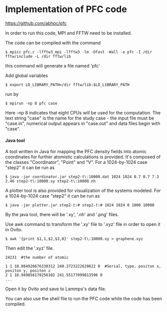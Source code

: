 # Implementation of PFC code 

https://github.com/abhpc/pfc

In order to run this code, MPI and FFTW need to be installed.

The code can be compiled with the command
```
$ mpicc pfc.c -lfftw3_mpi -lfftw3 -lm -Ofast -Wall -o pfc -I /dir fftw/include -L /dir fftw/lib
```
this command will generate a file named 'pfc'

Add global variables
```
$ export LD_LIBRARY_PATH=/dir fftw/lib:$LD_LIBRARY_PATH    
```
run by
```
$ mpirun -np 8 pfc case
```
Here -np 8 indicates that eight CPUs will be used for the computation. The text string "case" is the name for the study case - the input file must be "case.in", numerical output appears in "case.out" and data files begin with "case".

#### Java tool

A tool written in Java for mapping the PFC density fields into atomic coordinates for further atomistic calculations is provided. It's composed of the classes "Coordinator", "Point" and "V". For a 1024-by-1024 case "step2" it can be run as
```
$ java -jar coordinator.jar step2-t\:10000.dat 1024 1024 0.7 0.7 7.3 2.46 step2-t\:10000.xy step2-t\:10000.nh
```
A plotter tool is also provided for visualization of the systems modeled. For a 1024-by-1024 case "step2" it can be run as
```
$ java -jar plotter.jar step2-t:# step2-t:# 1024 1024 0 1000 10000
```
By the java tool, there will be '.xy', '.nh' and '.png' files.

Use awk command to transform the '.xy' file to '.xyz' file in order to open it in Ovito.
```
$ awk '{print $1,1,$2,$3,0}' step2-t\:10000.xy > graphene.xyz
```
Then edit the '.xyz' file.

```
24231  #the number of atomic

1 1 18.084926676330312 240.3723222620622 0  #Serial, type, positon x, positon y, positon z
2 1 18.949856178256102 241.55177099813596 0
...
```
Open it by Ovito and save to Lammps's data file.

You can also use the shell file to run the PFC code while the code has been compiled.